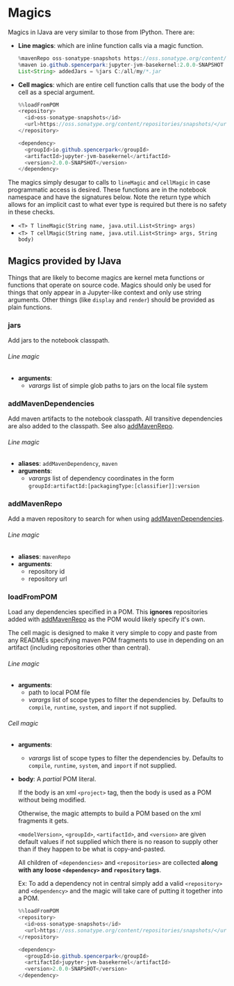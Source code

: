 # Magics

Magics in IJava are very similar to those from IPython. There are:

*   **Line magics**: which are inline function calls via a magic function.

    ```java
    %mavenRepo oss-sonatype-snapshots https://oss.sonatype.org/content/repositories/snapshots/
    %maven io.github.spencerpark:jupyter-jvm-basekernel:2.0.0-SNAPSHOT
    List<String> addedJars = %jars C:/all/my/*.jar
    ```

*   **Cell magics**: which are entire cell function calls that use the body of the cell as a special argument.

    ```java
    %%loadFromPOM
    <repository>
      <id>oss-sonatype-snapshots</id>
      <url>https://oss.sonatype.org/content/repositories/snapshots/</url>
    </repository>

    <dependency>
      <groupId>io.github.spencerpark</groupId>
      <artifactId>jupyter-jvm-basekernel</artifactId>
      <version>2.0.0-SNAPSHOT</version>
    </dependency>
    ```

The magics simply desugar to calls to `lineMagic` and `cellMagic` in case programmatic access is desired. These functions are in the notebook namespace and have the signatures below. Note the return type which allows for an implicit cast to what ever type is required but there is no safety in these checks.

*   `<T> T lineMagic(String name, java.util.List<String> args)`
*   `<T> T cellMagic(String name, java.util.List<String> args, String body)`

## Magics provided by IJava

Things that are likely to become magics are kernel meta functions or functions that operate on source code. Magics should only be used for things that only appear in a Jupyter-like context and only use string arguments. Other things (like `display` and `render`) should be provided as plain functions.



### jars

Add jars to the notebook classpath.

###### Line magic

*   **arguments**:
    *   _varargs_ list of simple glob paths to jars on the local file system



### addMavenDependencies

Add maven artifacts to the notebook classpath. All transitive dependencies are also added to the classpath. See also [addMavenRepo](#addMavenRepo).

###### Line magic

*   **aliases**: `addMavenDependency`, `maven`
*   **arguments**:
    *   _varargs_ list of dependency coordinates in the form `groupId:artifactId:[packagingType:[classifier]]:version`



### addMavenRepo

Add a maven repository to search for when using [addMavenDependencies](#addMavenDependencies).

###### Line magic

*   **aliases**: `mavenRepo`
*   **arguments**:
    *   repository id
    *   repository url


### loadFromPOM

Load any dependencies specified in a POM. This **ignores** repositories added with [addMavenRepo](#addMavenRepo) as the POM would likely specify it's own.

The cell magic is designed to make it very simple to copy and paste from any READMEs specifying maven POM fragments to use in depending on an artifact (including repositories other than central).

###### Line magic

*   **arguments**:
    *   path to local POM file
    *   _varargs_ list of scope types to filter the dependencies by. Defaults to `compile`, `runtime`, `system`, and `import` if not supplied.

###### Cell magic

*   **arguments**:
    *   _varargs_ list of scope types to filter the dependencies by. Defaults to `compile`, `runtime`, `system`, and `import` if not supplied.
*   **body**:
    A _partial_ POM literal.

    If the body is an xml `<project>` tag, then the body is used as a POM without being modified.

    Otherwise, the magic attempts to build a POM based on the xml fragments it gets.

    `<modelVersion>`, `<groupId>`, `<artifactId>`, and `<version>` are given default values if not supplied which there is no reason to supply other than if they happen to be what is copy-and-pasted.

    All children of `<dependencies>` and `<repositories>` are collected **along with any loose `<dependency>` and `repository` tags**.

    Ex: To add a dependency not in central simply add a valid `<repository>` and `<dependency>` and the magic will take care of putting it together into a POM.

    ```java
    %%loadFromPOM
    <repository>
      <id>oss-sonatype-snapshots</id>
      <url>https://oss.sonatype.org/content/repositories/snapshots/</url>
    </repository>

    <dependency>
      <groupId>io.github.spencerpark</groupId>
      <artifactId>jupyter-jvm-basekernel</artifactId>
      <version>2.0.0-SNAPSHOT</version>
    </dependency>
    ```